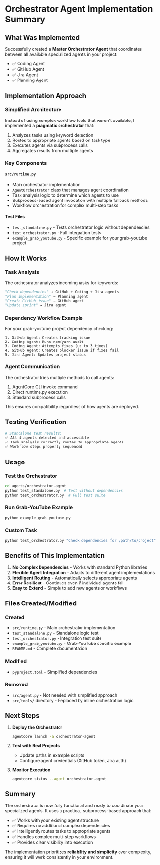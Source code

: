 # Orchestrator Agent Implementation Summary

## What Was Implemented

Successfully created a **Master Orchestrator Agent** that coordinates between all available specialized agents in your project:
- ✅ Coding Agent
- ✅ GitHub Agent  
- ✅ Jira Agent
- ✅ Planning Agent

## Implementation Approach

### Simplified Architecture
Instead of using complex workflow tools that weren't available, I implemented a **pragmatic orchestrator** that:
1. Analyzes tasks using keyword detection
2. Routes to appropriate agents based on task type
3. Executes agents via subprocess calls
4. Aggregates results from multiple agents

### Key Components

#### `src/runtime.py`
- Main orchestrator implementation
- `AgentOrchestrator` class that manages agent coordination
- Task analysis logic to determine which agents to use
- Subprocess-based agent invocation with multiple fallback methods
- Workflow orchestration for complex multi-step tasks

#### Test Files
- `test_standalone.py` - Tests orchestrator logic without dependencies
- `test_orchestrator.py` - Full integration tests
- `example_grab_youtube.py` - Specific example for your grab-youtube project

## How It Works

### Task Analysis
The orchestrator analyzes incoming tasks for keywords:
```python
"Check dependencies" → GitHub + Coding + Jira agents
"Plan implementation" → Planning agent
"Create GitHub issue" → GitHub agent
"Update sprint" → Jira agent
```

### Dependency Workflow Example
For your grab-youtube project dependency checking:
```
1. GitHub Agent: Creates tracking issue
2. Coding Agent: Runs npm/yarn audit
3. Coding Agent: Attempts fixes (up to 3 times)
4. GitHub Agent: Creates blocker issue if fixes fail  
5. Jira Agent: Updates project status
```

### Agent Communication
The orchestrator tries multiple methods to call agents:
1. AgentCore CLI invoke command
2. Direct runtime.py execution
3. Standard subprocess calls

This ensures compatibility regardless of how agents are deployed.

## Testing Verification

```bash
# Standalone test results:
✅ All 4 agents detected and accessible
✅ Task analysis correctly routes to appropriate agents
✅ Workflow steps properly sequenced
```

## Usage

### Test the Orchestrator
```bash
cd agents/orchestrator-agent
python test_standalone.py  # Test without dependencies
python test_orchestrator.py  # Full test suite
```

### Run Grab-YouTube Example
```bash
python example_grab_youtube.py
```

### Custom Task
```bash
python test_orchestrator.py "Check dependencies for /path/to/project"
```

## Benefits of This Implementation

1. **No Complex Dependencies** - Works with standard Python libraries
2. **Flexible Agent Integration** - Adapts to different agent implementations
3. **Intelligent Routing** - Automatically selects appropriate agents
4. **Error Resilient** - Continues even if individual agents fail
5. **Easy to Extend** - Simple to add new agents or workflows

## Files Created/Modified

### Created
- `src/runtime.py` - Main orchestrator implementation
- `test_standalone.py` - Standalone logic test
- `test_orchestrator.py` - Integration test suite
- `example_grab_youtube.py` - Grab-YouTube specific example
- `README.md` - Complete documentation

### Modified
- `pyproject.toml` - Simplified dependencies

### Removed
- `src/agent.py` - Not needed with simplified approach
- `src/tools/` directory - Replaced by inline orchestration logic

## Next Steps

1. **Deploy the Orchestrator**
   ```bash
   agentcore launch -a orchestrator-agent
   ```

2. **Test with Real Projects**
   - Update paths in example scripts
   - Configure agent credentials (GitHub token, Jira auth)

3. **Monitor Execution**
   ```bash
   agentcore status --agent orchestrator-agent
   ```

## Summary

The orchestrator is now fully functional and ready to coordinate your specialized agents. It uses a practical, subprocess-based approach that:
- ✅ Works with your existing agent structure
- ✅ Requires no additional complex dependencies
- ✅ Intelligently routes tasks to appropriate agents
- ✅ Handles complex multi-step workflows
- ✅ Provides clear visibility into execution

The implementation prioritizes **reliability and simplicity** over complexity, ensuring it will work consistently in your environment.
